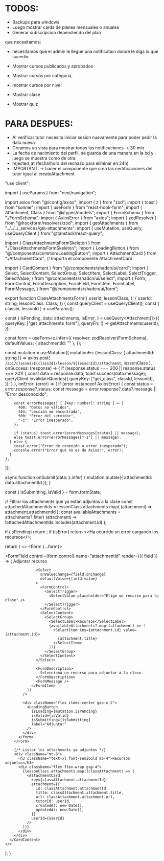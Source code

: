 # TODOS:

- Backups para windows
- Luego mostrar cards de planes mensuales o anuales
- Generar subscripcion dependiendo del plan

que necesitamos:

- necesitamos que el admin le llegue una notification donde le diga lo que sucedio

- Mostrar cursos publicados y aprobados
- Mostrar cursos por categoria,
- mostrar cursos por nivel

- Mostrar clase
- Mostrar quiz

# PARA DESPUES:

- Al verificar tutor necesita iniciar sesion nuevamente para poder pedir la data nueva
- Creamos un vista para mostrar todas las notificaciones -> 30 min
- La fecha de nacimiento del perfil, se guarda de una manera en la bd y luego se muestra como de otra
- rejected_at (fecha/hora del rechazo para eliminar en 24h)
- IMPORTANT: -> hacer el componente que crea las certificaciones del tutor igual al createAttachment


"use client";

import { useParams } from "next/navigation";

import axios from "@/config/axios";
import { z } from "zod";
import { toast } from "sonner";
import { useForm } from "react-hook-form";
import { Attachment, Class } from "@/types/models";
import { FormSchema } from "./FormSchema";
import { AxiosError } from "axios";
import { zodResolver } from "@hookform/resolvers/zod";
import { getAttachments } from "../../../_services/get-attachments";
import { useMutation, useQuery, useQueryClient } from "@tanstack/react-query";

import { ClassAttachmentsFormSkeleton } from "./ClassAttachmentsFormSkeleton";
import { LoadingButton } from "@/components/common/LoadingButton";
import { AttachmentCard } from "./AttachmentCard"; // Importa el componente AttachmentCard

import { CardContent } from "@/components/shadcn/ui/card";
import {
  Select,
  SelectContent,
  SelectGroup,
  SelectItem,
  SelectLabel,
  SelectTrigger,
  SelectValue,
} from "@/components/shadcn/ui/select";
import {
  Form,
  FormControl,
  FormDescription,
  FormField,
  FormItem,
  FormLabel,
  FormMessage,
} from "@/components/shadcn/ui/form";

export function ClassAttachmentsForm({
  userId,
  lessonClass,
}: {
  userId: string;
  lessonClass: Class;
}) {
  const queryClient = useQueryClient();
  const { classId, lessonId } = useParams();

  const {
    isPending,
    data: attachments,
    isError,
  } = useQuery<Attachment[]>({
    queryKey: ["get_attachments_form"],
    queryFn: () => getAttachments(userId),
  });

  const form = useForm<z.infer<typeof FormSchema>>({
    resolver: zodResolver(FormSchema),
    defaultValues: { attachmentId: "" },
  });

  const mutation = useMutation({
    mutationFn: (lessonClass: { attachmentId: string }) =>
      axios.post(
        `/api/classes/${classId}/lesson/${lessonId}/attachment`,
        lessonClass
      ),
    onSuccess: (response) => {
      if (response.status === 200 || response.status === 201) {
        const data = response.data;
        toast.success(data.message);
        queryClient.invalidateQueries({
          queryKey: ["get_class", classId, lessonId],
        });
      }
    },
    onError: (error) => {
      if (error instanceof AxiosError) {
        const status = error.response?.status;
        const message = error.response?.data?.message || "Error desconocido";

        const errorMessages: { [key: number]: string } = {
          400: "Datos no válidos",
          404: "Lección no encontrada",
          500: "Error del servidor",
          "-1": "Error inesperado",
        };

        if (status) toast.error(errorMessages[status] || message);
        else toast.error(errorMessages["-1"] || message);
      } else {
        toast.error("Error de conexión o error inesperado");
        console.error("Error que no es de Axios:", error);
      }
    },
  });

  async function onSubmit(data: z.infer<typeof FormSchema>) {
    mutation.mutate({ attachmentId: data.attachmentId });
  }

  const { isSubmitting, isValid } = form.formState;

  // Filtrar los attachments que ya están adjuntos a la clase
  const attachedAttachmentIds = lessonClass.attachments.map(
    (attachment) => attachment.attachmentId
  );
  const availableAttachments = attachments?.filter(
    (attachment) => !attachedAttachmentIds.includes(attachment.id)
  );

  if (isPending) return <ClassAttachmentsFormSkeleton />;
  if (isError) return <>Ha ocurrido un error cargando los recursos</>;

  return (
    <>
      <CardContent className="w-full">
        <Form {...form}>
          <form
            onSubmit={form.handleSubmit(onSubmit)}
            className="space-y-4 mt-4 w-full"
          >
            <FormField
              control={form.control}
              name="attachmentId"
              render={({ field }) => (
                <FormItem>
                  <FormLabel>Adjuntar recurso</FormLabel>

                  <Select
                    onValueChange={field.onChange}
                    defaultValue={field.value}
                  >
                    <FormControl>
                      <SelectTrigger>
                        <SelectValue placeholder="Elige un recurso para tu clase" />
                      </SelectTrigger>
                    </FormControl>
                    <SelectContent>
                      <SelectGroup>
                        <SelectLabel>Recursos</SelectLabel>
                        {availableAttachments?.map((attachment) => (
                          <SelectItem key={attachment.id} value={attachment.id}>
                            {attachment.title}
                          </SelectItem>
                        ))}
                      </SelectGroup>
                    </SelectContent>
                  </Select>

                  <FormDescription>
                    Selecciona un recurso para adjuntar a la clase.
                  </FormDescription>
                  <FormMessage />
                </FormItem>
              )}
            />

            <div className="flex items-center gap-x-2">
              <LoadingButton
                isLoading={mutation.isPending}
                isValid={isValid}
                isSubmitting={isSubmitting}
                label="Adjuntar"
              />
            </div>
          </form>
        </Form>

        {/* Listar los attachments ya adjuntos */}
        <div className="mt-8">
          <h3 className="text-xl font-semibold mb-4">Recursos adjuntos</h3>
          <div className="flex flex-wrap gap-4">
            {lessonClass.attachments.map((classAttachment) => (
              <AttachmentCard
                key={classAttachment.attachmentId}
                attachment={{
                  id: classAttachment.attachmentId,
                  title: classAttachment.attachment.title,
                  url: classAttachment.attachment.url,
                  tutorId: userId,
                  createdAt: new Date(),
                  updatedAt: new Date(),
                }}
                userId={userId}
              />
            ))}
          </div>
        </div>
      </CardContent>
    </>
  );
}